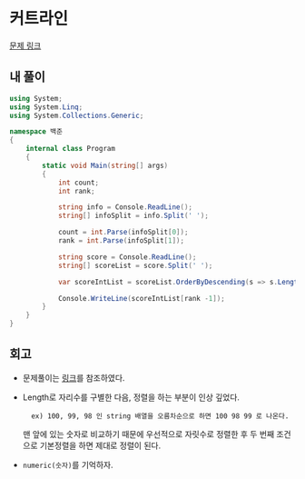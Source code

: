 # 커트라인
[문제 링크](https://www.acmicpc.net/problem/25305)

## 내 풀이
```c#
using System;
using System.Linq;
using System.Collections.Generic;

namespace 백준
{
    internal class Program
    {
        static void Main(string[] args)
        {
        	int count;
            int rank;

            string info = Console.ReadLine();
            string[] infoSplit = info.Split(' ');

            count = int.Parse(infoSplit[0]);
            rank = int.Parse(infoSplit[1]);

            string score = Console.ReadLine();
            string[] scoreList = score.Split(' ');

            var scoreIntList = scoreList.OrderByDescending(s => s.Length).ThenByDescending(s=>s).ToList();

            Console.WriteLine(scoreIntList[rank -1]);
        }
    }
}
```

## 회고
- 문제풀이는 [링크](https://stackoverflow.com/a/31970619)를 참조하였다.
- Length로 자리수를 구별한 다음, 정렬을 하는 부분이 인상 깊었다.  
    
        ex) 100, 99, 98 인 string 배열을 오름차순으로 하면 100 98 99 로 나온다. 
    맨 앞에 있는 숫자로 비교하기 때문에 우선적으로 자릿수로 정렬한 후 두 번째 조건으로 기본정렬을 하면 제대로 정렬이 된다.
- `numeric(숫자)`를 기억하자.
